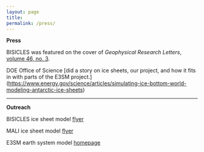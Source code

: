 ```yaml
---
layout: page
title: 
permalink: /press/
---
```


**Press**


BISICLES was featured on the cover of *Geophysical Research Letters*, [volume 46, no. 3](https://agupubs.onlinelibrary.wiley.com/doi/pdf/10.1002/grl.57643).

DOE Office of Science [did a story on ice sheets, our project, and how it fits in with parts of the E3SM project.] (https://www.energy.gov/science/articles/simulating-ice-bottom-world-modeling-antarctic-ice-sheets)


___
**Outreach**


BISICLES ice sheet model [flyer](https://e3sm.org/wp-content/uploads/2018/08/ResearchHighlight_BISICLES.pdf)

MALI ice sheet model [flyer](https://climatemodeling.science.energy.gov/sites/default/files/technical-highlights/TechnicalHighlight_MALI.pdf)

E3SM earth system model [homepage](https://e3sm.org/)
